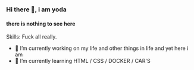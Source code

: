 ### Hi there 👋, i am yoda
#### there is nothing to see here

Skills: Fuck all really.

- 🔭 I’m currently working on my life and other things in life and yet here i am 
- 🌱 I’m currently learning HTML / CSS / DOCKER / CAR'S

